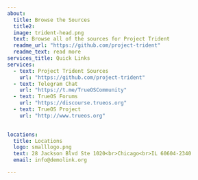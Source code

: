 ```yaml
---
about:
  title: Browse the Sources
  title2: 
  image: trident-head.png
  text: Browse all of the sources for Project Trident
  readme_url: "https://github.com/project-trident"
  readme_text: read more
services_title: Quick Links  
services:
  - text: Project Trident Sources
    url: "https://github.com/project-trident"
  - text: Telegram Chat
    url: "https://t.me/TrueOSCommunity"
  - text: TrueOS Forums
    url: "https://discourse.trueos.org"  
  - text: TrueOS Project
    url: "http://www.trueos.org"

 
locations:
  title: Locations
  logo: smalllogo.png
  text: 28 Jackson Blvd Ste 1020<br>Chicago<br>IL 60604-2340
  email: info@demolink.org

---
```

